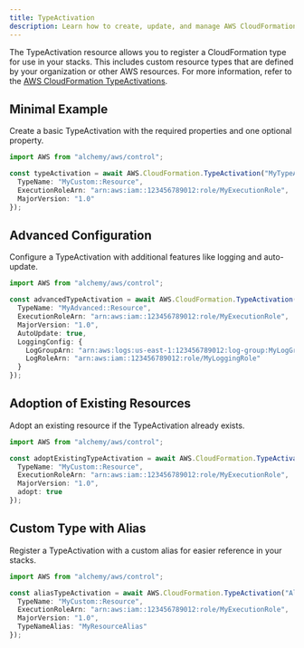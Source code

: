 ```yaml
---
title: TypeActivation
description: Learn how to create, update, and manage AWS CloudFormation TypeActivations using Alchemy Cloud Control.
---
```



The TypeActivation resource allows you to register a CloudFormation type for use in your stacks. This includes custom resource types that are defined by your organization or other AWS resources. For more information, refer to the [AWS CloudFormation TypeActivations](https://docs.aws.amazon.com/cloudformation/latest/userguide/).

## Minimal Example

Create a basic TypeActivation with the required properties and one optional property.

```ts
import AWS from "alchemy/aws/control";

const typeActivation = await AWS.CloudFormation.TypeActivation("MyTypeActivation", {
  TypeName: "MyCustom::Resource",
  ExecutionRoleArn: "arn:aws:iam::123456789012:role/MyExecutionRole",
  MajorVersion: "1.0"
});
```

## Advanced Configuration

Configure a TypeActivation with additional features like logging and auto-update.

```ts
import AWS from "alchemy/aws/control";

const advancedTypeActivation = await AWS.CloudFormation.TypeActivation("AdvancedTypeActivation", {
  TypeName: "MyAdvanced::Resource",
  ExecutionRoleArn: "arn:aws:iam::123456789012:role/MyExecutionRole",
  MajorVersion: "1.0",
  AutoUpdate: true,
  LoggingConfig: {
    LogGroupArn: "arn:aws:logs:us-east-1:123456789012:log-group:MyLogGroup",
    LogRoleArn: "arn:aws:iam::123456789012:role/MyLoggingRole"
  }
});
```

## Adoption of Existing Resources

Adopt an existing resource if the TypeActivation already exists.

```ts
import AWS from "alchemy/aws/control";

const adoptExistingTypeActivation = await AWS.CloudFormation.TypeActivation("AdoptExistingTypeActivation", {
  TypeName: "MyCustom::Resource",
  ExecutionRoleArn: "arn:aws:iam::123456789012:role/MyExecutionRole",
  MajorVersion: "1.0",
  adopt: true
});
```

## Custom Type with Alias

Register a TypeActivation with a custom alias for easier reference in your stacks.

```ts
import AWS from "alchemy/aws/control";

const aliasTypeActivation = await AWS.CloudFormation.TypeActivation("AliasTypeActivation", {
  TypeName: "MyCustom::Resource",
  ExecutionRoleArn: "arn:aws:iam::123456789012:role/MyExecutionRole",
  MajorVersion: "1.0",
  TypeNameAlias: "MyResourceAlias"
});
```
